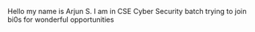 Hello my name is Arjun S. I am in CSE Cyber Security batch trying to join bi0s for wonderful opportunities